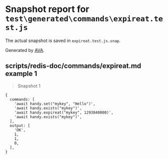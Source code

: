 # Snapshot report for `test\generated\commands\expireat.test.js`

The actual snapshot is saved in `expireat.test.js.snap`.

Generated by [AVA](https://ava.li).

## scripts/redis-doc/commands/expireat.md example 1

> Snapshot 1

    {
      commands: [
        'await handy.set("mykey", "Hello")',
        'await handy.exists("mykey")',
        'await handy.expireat("mykey", 1293840000)',
        'await handy.exists("mykey")',
      ],
      output: [
        'OK',
        1,
        1,
        0,
      ],
    }
